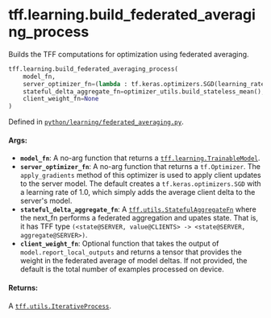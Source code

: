 <div itemscope itemtype="http://developers.google.com/ReferenceObject">
<meta itemprop="name" content="tff.learning.build_federated_averaging_process" />
<meta itemprop="path" content="Stable" />
</div>

# tff.learning.build_federated_averaging_process

Builds the TFF computations for optimization using federated averaging.

```python
tff.learning.build_federated_averaging_process(
    model_fn,
    server_optimizer_fn=(lambda : tf.keras.optimizers.SGD(learning_rate=1.0)),
    stateful_delta_aggregate_fn=optimizer_utils.build_stateless_mean(),
    client_weight_fn=None
)
```

Defined in
[`python/learning/federated_averaging.py`](http://github.com/tensorflow/federated/tree/master/tensorflow_federated/python/learning/federated_averaging.py).

<!-- Placeholder for "Used in" -->

#### Args:

*   <b>`model_fn`</b>: A no-arg function that returns a
    <a href="../../tff/learning/TrainableModel.md"><code>tff.learning.TrainableModel</code></a>.
*   <b>`server_optimizer_fn`</b>: A no-arg function that returns a
    `tf.Optimizer`. The `apply_gradients` method of this optimizer is used to
    apply client updates to the server model. The default creates a
    `tf.keras.optimizers.SGD` with a learning rate of 1.0, which simply adds the
    average client delta to the server's model.
*   <b>`stateful_delta_aggregate_fn`</b>: A
    <a href="../../tff/utils/StatefulAggregateFn.md"><code>tff.utils.StatefulAggregateFn</code></a>
    where the next_fn performs a federated aggregation and upates state. That
    is, it has TFF type `(<state@SERVER, value@CLIENTS> -> <state@SERVER,
    aggregate@SERVER>)`.
*   <b>`client_weight_fn`</b>: Optional function that takes the output of
    `model.report_local_outputs` and returns a tensor that provides the weight
    in the federated average of model deltas. If not provided, the default is
    the total number of examples processed on device.

#### Returns:

A
<a href="../../tff/utils/IterativeProcess.md"><code>tff.utils.IterativeProcess</code></a>.
